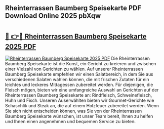 ## Rheinterrassen Baumberg Speisekarte PDF Download Online 2025 pbXqw

# <h2><a href="http://gcbhz3w.nevu.top/?p=Rheinterrassen+Baumberg+Speisekarte">🔗 👉🔴 Rheinterrassen Baumberg Speisekarte 2025 PDF</a></h2>

[![Rheinterrassen Baumberg Speisekarte 2025 PDF](https://i.imgur.com/dBaPXMq.png)](http://gcbhz3w.nevu.top/?p=Rheinterrassen+Baumberg+Speisekarte)
Die Rheinterrassen Baumberg Speisekarte ist die Kunst, ein Gericht zu kreieren und zwischen einer Vielzahl von Gerichten zu wählen. Auf unserer Rheinterrassen Baumberg Speisekarte empfehlen wir einen Salatbereich, in dem Sie aus verschiedenen Salaten wählen können, die mit frischen Zutaten für ein leichtes und leckeres Mittagessen zubereitet werden. Für diejenigen, die Fleisch mögen, bieten wir eine umfangreiche Auswahl an Gerichten auf der Rheinterrassen Baumberg Speisekarte an: Rindfleisch, Schweinefleisch, Huhn und Fisch. Unseren Auserwählten bieten wir Gourmet-Gerichte wie Schaschlik und Steak an, die auf einem Holzfeuer zubereitet werden. Wenn Sie sich nicht entscheiden können, was Sie von der Rheinterrassen Baumberg Speisekarte wünschen, ist unser Team bereit, Ihnen zu helfen und Ihnen einen angenehmen und bequemen Service zu bieten.
